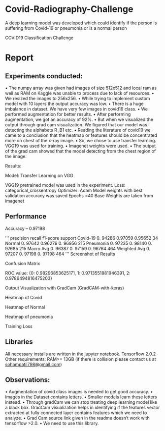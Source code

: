 # Covid-Radiography-Challenge
A deep learning model was developed which could identify if the person is suffering from Covid-19 or pneumonia or is a normal person

COVID19 Classification Challenge


# Report



## Experiments conducted: 


•	The numpy array was given had images of size 512x512 and local ram as well as RAM on Kaggle was unable to process due to lack of resources.
•	We resized the images to 256x256. 
•	While trying to implement custom model with 10 layers the output accuracy was low.
•	There is a huge imbalance in dataset. We have very few images in covid19 class.
•	We performed augmentation for better results.
•	After performing augmentation, we got an accuracy of 92%. 
•	But when we visualized the output through grad cam visualization. We figured that our model was detecting the alphabets R ,B1 etc.
•	Reading the literature of covid19 we came to a conclusion that the heatmap or features should be concentrated more on chest of the x-ray image.
•	So, we chose to use transfer learning. VGG19 was used for training.
•	Imagenet weights were used.
•	The output of the grad cam showed that the model detecting from the chest region of the image.


		













Results:

Model: Transfer Learning on VGG

VGG19 pretrained model was used in the experiment.
Loss: categorical_crossentropy 
Optimizer: Adam
Model weights with best validation accuracy was saved
Epochs =40
Base Weights are taken from imagenet

 














## Performance

Accuracy – 0.97198       

'''
	precision    	recall  	f1-score   	support
Covid-19	0. 94286   	0.97059	0.95652	34
Normal    	0. 97642   	0.96279	0. 96956       	215
Pneumonia    	0. 97235   	0. 98140   	0. 97685       	215
Macro Avg	0. 96387   	0. 97159   	0. 96764       	464
Weighted Avg	0. 97207   	0. 97198   	0. 97198       	464
'''
Screenshot of Results
 

Confusion Matrix
 









ROC value:
{0: 0.98296853625171, 1: 0.9713551881946391, 2: 0.9786494816475203}
   


Output Visualization with GradCam (GradCAM-with-keras)

Heatmap of Covid
 


Heatmap of Normal
 
Heatmap of pneumonia 
 

Training Loss
 




## Libraries

All necessary installs are written in the jupyter notebook.
Tensorflow 2.0.2
Other requirements:
RAM>= 13GB
(if there is collision please contact us at sohampatil798@gmail.com)

## Observations:

•	Augmentation of covid class images is needed to get good accuracy.
•	Images in the Dataset contains letters. 
•	Smaller models learn these letters instead.
•	Through gradCam we can stop treating deep learning model like a black box. GradCam visualization helps in identifying if the features vector extracted at fully connected layer contains features which we need to analyze. 
•	Grad Cam source link given in the readme doesn’t work with tensorflow >2.0.
•	We need to use this library.

